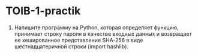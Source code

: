 # TOIB-1-practik
1. Напишите программу на Python, которая определяет функцию, принимает строку пароля в качестве входных данных и возвращает ее хешированное представление SHA-256 в виде шестнадцатеричной строки (import hashlib).
   
